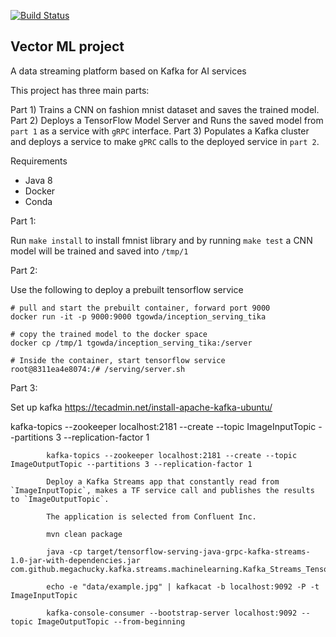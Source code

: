 [![Build Status](https://travis-ci.com/Mahdi89/vector-ML.svg?branch=master)](https://travis-ci.com/Mahdi89/vector-ML)

## Vector ML project

A data streaming platform based on Kafka for AI services

This project has three main parts:

Part 1) Trains a CNN on fashion mnist dataset and saves the trained model.
Part 2) Deploys a TensorFlow Model Server and Runs the saved model from `part 1` as a service with `gRPC` interface.
Part 3) Populates a Kafka cluster and deploys a service to make `gPRC` calls to the deployed service in `part 2`.

Requirements

* Java 8
* Docker
* Conda

Part 1:

Run `make install` to install fmnist library
and by running `make test` a CNN model will be trained and saved into `/tmp/1`

Part 2:

Use the following to deploy a prebuilt tensorflow service

```
# pull and start the prebuilt container, forward port 9000
docker run -it -p 9000:9000 tgowda/inception_serving_tika

# copy the trained model to the docker space 
docker cp /tmp/1 tgowda/inception_serving_tika:/server

# Inside the container, start tensorflow service
root@8311ea4e8074:/# /serving/server.sh
```

Part 3:

Set up kafka 
https://tecadmin.net/install-apache-kafka-ubuntu/

kafka-topics --zookeeper localhost:2181 --create --topic ImageInputTopic --partitions 3 --replication-factor 1
            
            kafka-topics --zookeeper localhost:2181 --create --topic ImageOutputTopic --partitions 3 --replication-factor 1

            Deploy a Kafka Streams app that constantly read from `ImageInputTopic`, makes a TF service call and publishes the results to `ImageOutputTopic`.

            The application is selected from Confluent Inc.

            mvn clean package 

            java -cp target/tensorflow-serving-java-grpc-kafka-streams-1.0-jar-with-dependencies.jar com.github.megachucky.kafka.streams.machinelearning.Kafka_Streams_TensorFlow_Serving_gRPC_Example

            echo -e "data/example.jpg" | kafkacat -b localhost:9092 -P -t ImageInputTopic

            kafka-console-consumer --bootstrap-server localhost:9092 --topic ImageOutputTopic --from-beginning

